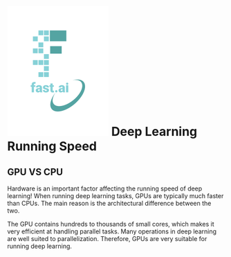 ![Alt text](https://github.com/Simon011008/Simon011008.github.io/blob/master/images/logo.png)
Deep Learning Running Speed
====
GPU VS CPU
------
Hardware is an important factor affecting the running speed of deep learning!
When running deep learning tasks, GPUs are typically much faster than CPUs. The main reason is the architectural difference between the two.

The GPU contains hundreds to thousands of small cores, which makes it very efficient at handling parallel tasks. Many operations in deep learning are well suited to parallelization. Therefore, GPUs are very suitable for running deep learning.
